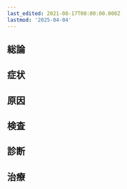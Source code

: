 ```yaml
---
last_edited: 2021-08-17T00:00:00.000Z
lastmod: '2025-04-04'
---
```





## 総論

## 症状

## 原因

## 検査

## 診断

## 治療
